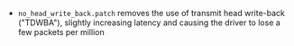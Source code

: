 - `no_head_write_back.patch` removes the use of transmit head write-back ("TDWBA"), slightly increasing latency and causing the driver to lose a few packets per million
